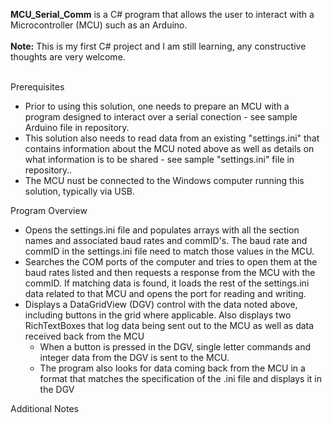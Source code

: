 **MCU_Serial_Comm** is a C# program that allows the user to interact with a Microcontroller (MCU) such as an Arduino.<br><br>
**Note:** This is my first C# project and I am still learning, any constructive thoughts are very welcome.<br><br>

Prerequisites<br>
- Prior to using this solution, one needs to prepare an MCU with a program designed to interact over a serial conection - see sample Arduino file in repository.
- This solution also needs to read data from an existing "settings.ini" that contains information about the MCU noted above as well as details on what information is to be shared - see sample "settings.ini" file in repository..
- The MCU nust be connected to the Windows computer running this solution, typically via USB. 

Program Overview<br>
- Opens the settings.ini file and populates arrays with all the section names and associated baud rates and commID's. The baud rate and commID in the settings.ini file need to match those values in the MCU.
- Searches the COM ports of the computer and tries to open them at the baud rates listed and then requests a response from the MCU with the commID.  If matching data is found, it loads the rest of the settings.ini data related to that MCU and opens the port for reading and writing.
- Displays a DataGridView (DGV) control with the data noted above, including buttons in the grid where applicable.  Also displays two RichTextBoxes that log data being sent out to the MCU as well as data received back from the MCU
    - When a button is pressed in the DGV, single letter commands and integer data from the DGV is sent to the MCU.
    - The program also looks for data coming back from the MCU in a format that matches the specification of the .ini file and displays it in the DGV

Additional Notes<br>